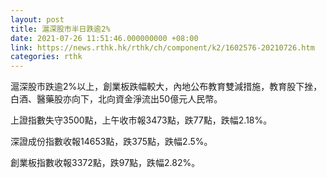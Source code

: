 ```yaml
---
layout: post
title: 滬深股市半日跌逾2%
date: 2021-07-26 11:51:46.000000000 +08:00
link: https://news.rthk.hk/rthk/ch/component/k2/1602576-20210726.htm
categories: rthk
---
```


滬深股市跌逾2%以上，創業板跌幅較大，內地公布教育雙減措施，教育股下挫，白酒、醫藥股亦向下，北向資金淨流出50億元人民幣。

上證指數失守3500點，上午收市報3473點，跌77點，跌幅2.18%。

深證成份指數收報14653點，跌375點，跌幅2.5%。

創業板指數收報3372點，跌97點，跌幅2.82%。
